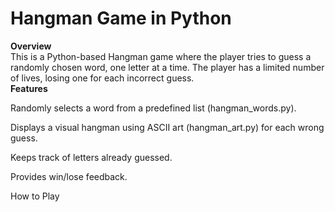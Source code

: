 # Hangman Game in Python<br>

**Overview**<br>
This is a Python-based Hangman game where the player tries to guess a randomly chosen word, one letter at a time. The player has a limited number of lives, losing one for each incorrect guess.
<br>
**Features**

Randomly selects a word from a predefined list (hangman_words.py).

Displays a visual hangman using ASCII art (hangman_art.py) for each wrong guess.

Keeps track of letters already guessed.

Provides win/lose feedback.

How to Play
